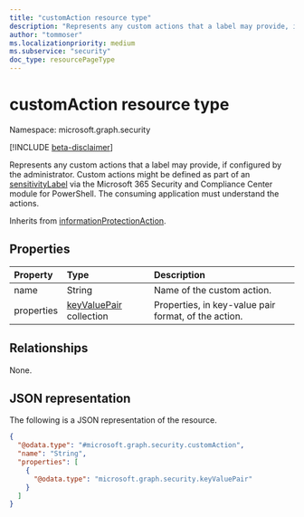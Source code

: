 ```yaml
---
title: "customAction resource type"
description: "Represents any custom actions that a label may provide, if configured by the administrator."
author: "tommoser"
ms.localizationpriority: medium
ms.subservice: "security"
doc_type: resourcePageType
---
```


# customAction resource type

Namespace: microsoft.graph.security

[!INCLUDE [beta-disclaimer](../../includes/beta-disclaimer.md)]

Represents any custom actions that a label may provide, if configured by the administrator. Custom actions might be defined as part of an [sensitivityLabel](security-sensitivitylabel.md) via the Microsoft 365 Security and Compliance Center module for PowerShell. The consuming application must understand the actions.

Inherits from [informationProtectionAction](../resources/security-informationprotectionaction.md).

## Properties
| Property   | Type                                       | Description                                          |
| :--------- | :----------------------------------------- | :--------------------------------------------------- |
| name       | String                                     | Name of the custom action.                           |
| properties | [keyValuePair](keyvaluepair.md) collection | Properties, in key-value pair format, of the action. |

## Relationships
None.

## JSON representation
The following is a JSON representation of the resource.
<!-- {
  "blockType": "resource",
  "@odata.type": "microsoft.graph.security.customAction"
}
-->
``` json
{
  "@odata.type": "#microsoft.graph.security.customAction",
  "name": "String",
  "properties": [
    {
      "@odata.type": "microsoft.graph.security.keyValuePair"
    }
  ]
}
```

